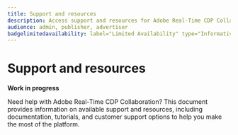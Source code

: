 ```yaml
---
title: Support and resources
description: Access support and resources for Adobe Real-Time CDP Collaboration
audience: admin, publisher, advertiser
badgelimitedavailability: label="Limited Availability" type="Informative" url="https://helpx.adobe.com/legal/product-descriptions/real-time-customer-data-platform-collaboration.html newtab=true"
---
```


# Support and resources

**Work in progress**

Need help with Adobe Real-Time CDP Collaboration? This document provides information on available support and resources, including documentation, tutorials, and customer support options to help you make the most of the platform.
